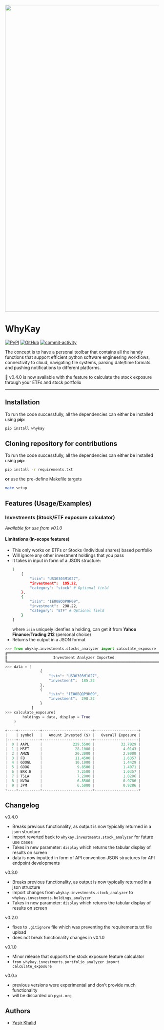 <p align="center"><img src="https://i.imgur.com/gPf0GQF.jpg" width=1000></p>

# WhyKay

[![PyPI][pypi_badge]][pypi_link] [![GitHub][github_badge]][github_link] [![commit-activity][pulse_badge]][pulse_link] 

The concept is to have a personal toolbar that contains all the handy functions that support efficient python software engineering workflows, connectivity to cloud, navigating file systems, parsing date/time formats and pushing notifications to different platforms.

🚩 v0.4.0 is now available with the feature to calculate the stock exposure through your ETFs and stock portfolio

---

## Installation
To run the code successfully, all the dependencies can either be installed using **pip**:

```bash
pip install whykay
```
## Cloning repository for contributions

To run the code successfully, all the dependencies can either be installed using **pip**:

```bash
pip install -r requirements.txt
```
**or** use the pre-define Makefile targets
 
```bash
make setup
``` 

## Features (Usage/Examples)

### Investments (Stock/ETF exposure calculator)
*Available for use from v0.1.0*

#### Limitations (in-scope features)
- This only works on ETFs or Stocks (Individual shares) based portfolio
- Will ignore any other investment holdings that you pass
- It takes in input in form of a JSON structure:
    ```bash
    [
        {
            "isin": "US30303M1027",
            "investment":  185.22,
            "category": "stock" # Optional field
        },
        {
            "isin": "IE00BQQP9H09",
            "investment":  298.22,
            "category": "ETF" # Optional field
        }
    ]
    
    ```
    where `isin` uniquely idenfies a holding, can get it from **Yahoo Finance**/**Trading 212** (personal choice)
- Returns the output in a JSON format 

```python
>>> from whykay.investments.stocks_analyzer import calculate_exposure
╔══════════════════════════════════════════════════════════════════════════╗
║                     Investment Analyzer Imported                         ║
╚══════════════════════════════════════════════════════════════════════════╝
>>> data = [
                {
                    "isin": "US30303M1027",
                    "investment":  185.22
                },
                {
                    "isin": "IE00BQQP9H09",
                    "investment":  298.22
                }
            ]
>>> calculate_exposure(
        holdings = data, display = True
    )
    
+----+----------+-----------------------+--------------------+
|    | symbol   |   Amount Invested ($) |   Overall Exposure |
|----+----------+-----------------------+--------------------|
|  0 | AAPL     |              229.5500 |            32.7929 |
|  1 | MSFT     |               28.1000 |             4.0143 |
|  2 | AMZN     |               20.3000 |             2.9000 |
|  3 | FB       |               11.4500 |             1.6357 |
|  4 | GOOGL    |               10.1000 |             1.4429 |
|  5 | GOOG     |                9.8500 |             1.4071 |
|  6 | BRK.B    |                7.2500 |             1.0357 |
|  7 | TSLA     |                7.2000 |             1.0286 |
|  8 | NVDA     |                6.8500 |             0.9786 |
|  9 | JPM      |                6.5000 |             0.9286 |
+----+----------+-----------------------+--------------------+
```

## Changelog

v0.4.0
- Breaks previous functionality, as output is now typically returned in a json structure
- Import reverted back to `whykay.investments.stock_analyzer` for future use cases
- Takes in new parameter: `display` which returns the tabular display of results on screen
- data is now inputted in form of API convention JSON structures for API endpoint developments

v0.3.0
- Breaks previous functionality, as output is now typically returned in a json structure
- Import changes from `whykay.investments.stock_analyzer` to `whykay.investments.holdings_analyzer`
- Takes in new parameter: `display` which returns the tabular display of results on screen

v0.2.0
- fixes to `.gitignore` file which was preventing the requirements.txt file upload
- does not break functionality changes in v0.1.0

v0.1.0
- Minor release that supports the stock exposure feature calculator
- `from whykay.investments.portfolio_analyzer import calculate_exposure` 

v0.0.x
- previous versions were experimental and don't provide much functionality
- will be discarded on `pypi.org`

## Authors

- [Yasir Khalid](www.linkedin.com/in/yasir-khalid)

[github_badge]: https://badgen.net/badge/icon/GitHub?icon=github&color=47b778&label
[github_link]: https://github.com/yasir-khalid/whykay

[pypi_badge]: https://badgen.net/pypi/v/whykay?icon=pypi&color=47b778&labelColor=090422
[pypi_link]: https://www.pypi.org/project/whykay/

[pulse_badge]: https://img.shields.io/github/commit-activity/m/yasir-khalid/whykay?color=47b778&labelColor=090422
[pulse_link]: https://github.com/yasir-khalid/whykay/pulse